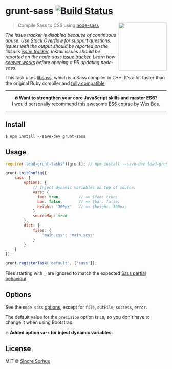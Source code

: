 # grunt-sass [![Build Status](https://travis-ci.org/sindresorhus/grunt-sass.svg?branch=master)](https://travis-ci.org/sindresorhus/grunt-sass)

[<img src="https://rawgit.com/sass/node-sass/master/media/logo.svg" width="150" align="right">](https://github.com/sass/node-sass)

> Compile Sass to CSS using [node-sass](https://github.com/sass/node-sass)

*The issue tracker is disabled because of continuous abuse. Use [Stack Overflow](https://stackoverflow.com/questions/tagged/node-sass) for support questions. Issues with the output should be reported on the libsass [issue tracker](https://github.com/hcatlin/libsass/issues). Install issues should be reported on the node-sass [issue tracker](https://github.com/sass/node-sass/issues). Learn how [semver works](https://nodesource.com/blog/semver-tilde-and-caret) before opening a PR updating node-sass.*

This task uses [libsass](http://libsass.org), which is a Sass compiler in C++. It's a lot faster than the original Ruby compiler and [fully compatible](http://sass-compatibility.github.io/).

---

<p align="center"><b>🔥 Want to strengthen your core JavaScript skills and master ES6?</b><br>I would personally recommend this awesome <a href="https://ES6.io/friend/AWESOME">ES6 course</a> by Wes Bos.</p>

---


## Install

```
$ npm install --save-dev grunt-sass
```


## Usage

```js
require('load-grunt-tasks')(grunt); // npm install --save-dev load-grunt-tasks

grunt.initConfig({
	sass: {
		options: {
            // Inject dynamic variables on top of source.
          	vars: {
              foo: true,		// => $foo: true;
              bar: false,		// => $bar: false;
              height: '300px'   // => $height: 300px;
          	}
			sourceMap: true
		},
		dist: {
			files: {
				'main.css': 'main.scss'
			}
		}
	}
});

grunt.registerTask('default', ['sass']);
```

Files starting with `_` are ignored to match the expected [Sass partial behaviour](http://sass-lang.com/documentation/file.SASS_REFERENCE.html#partials).


## Options

See the `node-sass` [options](https://github.com/sass/node-sass#options), except for `file`, `outFile`, `success`, `error`.

The default value for the `precision` option is `10`, so you don't have to change it when using Bootstrap.

🔥 **Added option `vars` for inject dynamic variables.**


## License

MIT © [Sindre Sorhus](https://sindresorhus.com)
